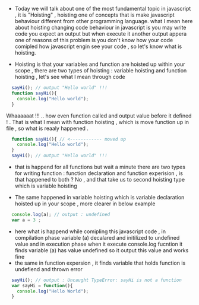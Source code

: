 
- Today we will talk about one of the most fundamental topic in javascript , it is "Hoisting" , hoisting one of concepts that is make 
  javascript behaviour different from other programming language. what I mean here about hoisting changing code behaviour in 
  javascript is you may write code you expect an output but when execute it another output appera one of reasons of this problem is you 
  don't know how your code comipled how javascript engin see your code , so let's know what is hoisting. 
  
- Hoisting is that your variables and function are hoisted up within your scope , there are two types of hoisting : variable hoisting and function hoisting , let's see what I mean through code 
```javascript
  sayHi(); // output "Hello world" !!!
  function sayHi(){
    console.log("Hello world");
  }
```
Whaaaaaat !!! .. how even function called and output value before it defined ! . That is what I mean with function hoisting , which is move function up in file , so what is reaaly happened .
```javascript
  function sayHi(){ // <------------ moved up  
    console.log("Hello world");
  }
  sayHi(); // output "Hello world" !!!
```
- that is happend for all functions but wait a minute there are two types for writing function : function declaration and function           experision , is that happened to both ? No , and that take us to second hoisting type which is variable hoisting

- The same happened in variable hoisting which is variable declaration hoisted up in your scope , more clearer in below example 
```javascript
  console.log(a); // output : undefined 
  var a = 3 ;
```
- here what is happend while comipling this javascript code , in compilation phase variable (a) decalared and initilized to undefined       value and in execution phase when it execute console.log fucntion it finds variable (a) has value undefined so it output this value and   works fine 
- the same in function expersion , it finds variable that holds function is undefiend and thrown error 
```javascript
  sayHi(); // output : Uncaught TypeError: sayHi is not a function 
  var sayHi = function(){
    console.log("Hello World");
  }
```
